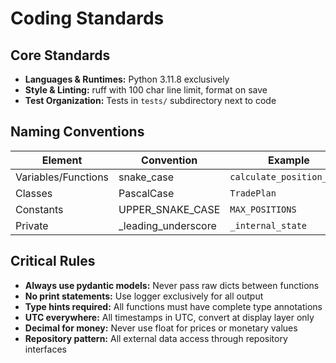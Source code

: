 # Coding Standards

## Core Standards
- **Languages & Runtimes:** Python 3.11.8 exclusively
- **Style & Linting:** ruff with 100 char line limit, format on save
- **Test Organization:** Tests in `tests/` subdirectory next to code

## Naming Conventions
| Element | Convention | Example |
|---------|------------|---------|
| Variables/Functions | snake_case | `calculate_position_size` |
| Classes | PascalCase | `TradePlan` |
| Constants | UPPER_SNAKE_CASE | `MAX_POSITIONS` |
| Private | _leading_underscore | `_internal_state` |

## Critical Rules
- **Always use pydantic models:** Never pass raw dicts between functions
- **No print statements:** Use logger exclusively for all output
- **Type hints required:** All functions must have complete type annotations
- **UTC everywhere:** All timestamps in UTC, convert at display layer only
- **Decimal for money:** Never use float for prices or monetary values
- **Repository pattern:** All external data access through repository interfaces
